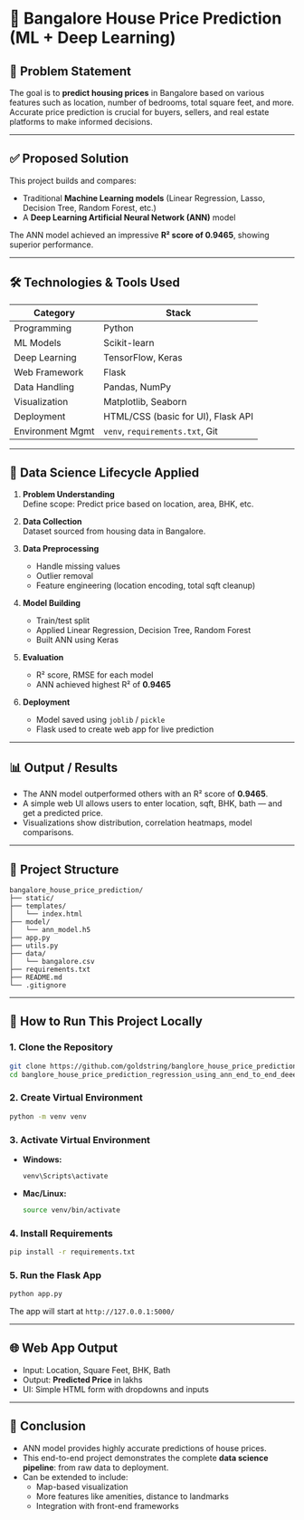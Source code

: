 # 🏡 Bangalore House Price Prediction (ML + Deep Learning)

## 📌 Problem Statement

The goal is to **predict housing prices** in Bangalore based on various features such as location, number of bedrooms, total square feet, and more. Accurate price prediction is crucial for buyers, sellers, and real estate platforms to make informed decisions.

---

## ✅ Proposed Solution

This project builds and compares:
- Traditional **Machine Learning models** (Linear Regression, Lasso, Decision Tree, Random Forest, etc.)
- A **Deep Learning Artificial Neural Network (ANN)** model

The ANN model achieved an impressive **R² score of 0.9465**, showing superior performance.

---

## 🛠️ Technologies & Tools Used

| Category          | Stack                                  |
|------------------|-----------------------------------------|
| Programming      | Python                                  |
| ML Models        | Scikit-learn                            |
| Deep Learning    | TensorFlow, Keras                       |
| Web Framework    | Flask                                   |
| Data Handling    | Pandas, NumPy                           |
| Visualization    | Matplotlib, Seaborn                     |
| Deployment       | HTML/CSS (basic for UI), Flask API      |
| Environment Mgmt | `venv`, `requirements.txt`, Git         |

---

## 🔄 Data Science Lifecycle Applied

1. **Problem Understanding**  
   Define scope: Predict price based on location, area, BHK, etc.

2. **Data Collection**  
   Dataset sourced from housing data in Bangalore.

3. **Data Preprocessing**  
   - Handle missing values  
   - Outlier removal  
   - Feature engineering (location encoding, total sqft cleanup)

4. **Model Building**  
   - Train/test split  
   - Applied Linear Regression, Decision Tree, Random Forest  
   - Built ANN using Keras

5. **Evaluation**  
   - R² score, RMSE for each model  
   - ANN achieved highest R² of **0.9465**

6. **Deployment**  
   - Model saved using `joblib` / `pickle`  
   - Flask used to create web app for live prediction

---

## 📊 Output / Results

- The ANN model outperformed others with an R² score of **0.9465**.
- A simple web UI allows users to enter location, sqft, BHK, bath — and get a predicted price.
- Visualizations show distribution, correlation heatmaps, model comparisons.

---

## 🧱 Project Structure

```
bangalore_house_price_prediction/
├── static/
├── templates/
│   └── index.html
├── model/
│   └── ann_model.h5
├── app.py
├── utils.py
├── data/
│   └── bangalore.csv
├── requirements.txt
├── README.md
└── .gitignore
```

---

## 🚀 How to Run This Project Locally

### 1. Clone the Repository

```bash
git clone https://github.com/goldstring/banglore_house_price_prediction_regression_using_ann_end_to_end_deeep-machine_learning.git
cd banglore_house_price_prediction_regression_using_ann_end_to_end_deeep-machine_learning
```

### 2. Create Virtual Environment

```bash
python -m venv venv
```

### 3. Activate Virtual Environment

- **Windows:**
  ```bash
  venv\Scripts\activate
  ```

- **Mac/Linux:**
  ```bash
  source venv/bin/activate
  ```

### 4. Install Requirements

```bash
pip install -r requirements.txt
```

### 5. Run the Flask App

```bash
python app.py
```

The app will start at `http://127.0.0.1:5000/`

---

## 🌐 Web App Output

- Input: Location, Square Feet, BHK, Bath  
- Output: **Predicted Price** in lakhs  
- UI: Simple HTML form with dropdowns and inputs

---

## 🧠 Conclusion

- ANN model provides highly accurate predictions of house prices.
- This end-to-end project demonstrates the complete **data science pipeline**: from raw data to deployment.
- Can be extended to include:
  - Map-based visualization
  - More features like amenities, distance to landmarks
  - Integration with front-end frameworks

